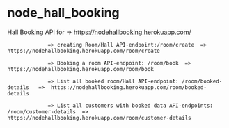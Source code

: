 # node_hall_booking

Hall Booking API for => https://nodehallbooking.herokuapp.com/
 
                 => creating Room/Hall API-endpoint:/room/create  => https://nodehallbooking.herokuapp.com/room/create  
                 
                 => Booking a room API-endpoint: /room/book  => https://nodehallbooking.herokuapp.com/room/book
                 
                 => List all booked room/Hall API-endpoint: /room/booked-details   =>  https://nodehallbooking.herokuapp.com/room/booked-details
                 
                 => List all customers with booked data API-endpoints: /room/customer-details  => https://nodehallbooking.herokuapp.com/room/customer-details
                 
